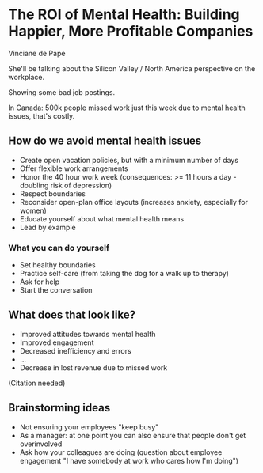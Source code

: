 # The ROI of Mental Health: Building Happier, More Profitable Companies
Vinciane de Pape

She'll be talking about the Silicon Valley / North America perspective on the
workplace.

Showing some bad job postings.

In Canada: 500k people missed work just this week due to mental health issues, that's costly.

## How do we avoid mental health issues
- Create open vacation policies, but with a minimum number of days
- Offer flexible work arrangements
- Honor the 40 hour work week (consequences: >= 11 hours a day - doubling risk of depression)
- Respect boundaries
- Reconsider open-plan office layouts (increases anxiety, especially for women)
- Educate yourself about what mental health means
- Lead by example

### What you can do yourself
- Set healthy boundaries
- Practice self-care (from taking the dog for a walk up to therapy)
- Ask for help
- Start the conversation


## What does that look like?
- Improved attitudes towards mental health
- Improved engagement
- Decreased inefficiency and errors
- ...
- Decrease in lost revenue due to missed work

(Citation needed)

## Brainstorming ideas
- Not ensuring your employees "keep busy"
- As a manager: at one point you can also ensure that people don't get overinvolved
- Ask how your colleagues are doing (question about employee engagement "I have somebody at work who cares how I'm doing")

